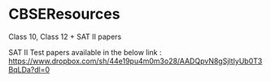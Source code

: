 # CBSEResources
Class 10, Class 12 + SAT II papers

SAT II Test papers available in the below link :
https://www.dropbox.com/sh/44e19pu4m0m3o28/AADQpvN8gSjltIyUb0T3BqLDa?dl=0

